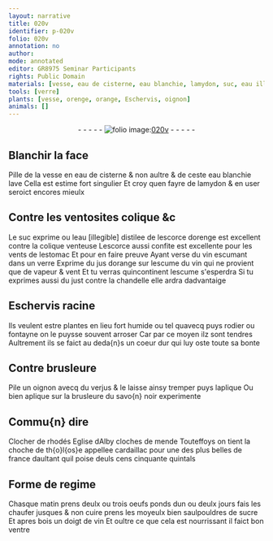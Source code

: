 ```yaml
---
layout: narrative
title: 020v
identifier: p-020v
folio: 020v
annotation: no
author:
mode: annotated
editor: GR8975 Seminar Participants
rights: Public Domain
materials: [vesse, eau de cisterne, eau blanchie, lamydon, suc, eau illegible distilee de lescorce dorenge, Lescorce, vin escumant, jus dorange, vin, escume, just, Eschervis racine, oignon, verjus, savo{n} noir, oeufs, sucre]
tools: [verre]
plants: [vesse, orenge, orange, Eschervis, oignon]
animals: []
---
```


<div class="folio" align="center">- - - - - <a href="http://gallica.bnf.fr/ark:/12148/btv1b10500001g/f46.image" target="_blank"><img src="https://cu-mkp.github.io/2017-workshop-edition/assets/photo-icon.png" alt="folio image: " style="display:inline-block; margin-bottom:-3px;"/>020v</a> - - - - - </div>  
  

## Blanchir la <span class="bp">face</span>

 
Pille de la <span class="m"><span class="pa">vesse</span></span> en <span class="m">eau de cisterne</span> & non aultre & de ceste
 <span class="m">eau blanchie</span> lave Cella est estime fort singulier Et croy
 quen fayre de <span class="m">lamydon</span> & en user seroict encores mieulx 
 
 
  

## Contre les ventosites colique &c

 
Le <span class="m">suc</span> exprime ou l<span class="m">eau [illegible] distilee de lescorce d<span class="pa">orenge</span></span>
 est excellent contre la colique venteuse <span class="m">Lescorce</span> aussi
 confite est excellente pour les vents de l<span class="bp">estomac</span> Et pour
 en faire preuve Ayant verse du <span class="m">vin escumant</span> dans un
 <span class="tl">verre</span> Exprime du <span class="m">jus d<span class="pa">orange</span></span> sur lescume du <span class="m">vin</span> qui
 ne provient que de vapeur & vent Et tu verras quincontinent
 l<span class="m">escume</span> s'esperdra Si tu exprimes aussi du <span class="m">just</span> contre la
 chandelle elle ardra dadvantaige 
 
 
  

## <span class="m"><span class="pa">Eschervis</span> racine</span>

 
Ils veulent estre plantes en lieu fort humide ou tel quavecq
 puys rodier ou fontayne on le puysse souvent arroser Car
 par ce moyen ilz sont tendres Aultrement ils se faict au deda{n}s
 un coeur dur qui luy oste toute sa bonte 
 
 
  

## Contre brusleure

 
Pile un <span class="m"><span class="pa">oignon</span></span> avecq du <span class="m">verjus</span> & le laisse ainsy tremper
 puys laplique Ou bien aplique sur la brusleure du <span class="m">savo{n}
 noir</span> experimente 
 
 
  

## Commu{n} dire

 
Clocher de <span class="pl">rhodés</span> Eglise d<span class="pl">Alby</span> cloches de <span class="pl">mende</span>
 Touteffoys on tient la choche de <span class="pl">th{o}l{os}e</span> appellee cardaillac pour
 une des plus belles de <span class="pl">france</span> daultant quil poise deuls cens
 cinquante <span class="ms">quintals</span> 
 
 
  

## Forme de regime

 
<span class="tmp">Chasque matin</span> prens deulx ou trois <span class="m">oeufs</span> ponds dun ou
 deulx <span class="tmp">jour</span>s fais les chaufer jusques & non cuire prens les
 moyeulx bien saulpouldres de <span class="m">sucre</span> Et apres bois un <span class="ms"><span class="bp">doigt</span></span>
 de <span class="m">vin</span> Et oultre ce que cela est nourrissant il faict bon <span class="bp">ventre</span> 
 
